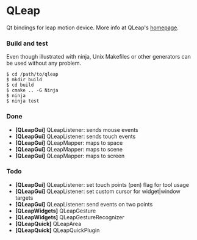 # QLeap

Qt bindings for leap motion device. More info at QLeap's [homepage](http://jwintz.github.com/qleap).

### Build and test

Even though illustrated with ninja, Unix Makefiles or other
generators can be used without any problem.

    $ cd /path/to/qleap
    $ mkdir build
    $ cd build
    $ cmake .. -G Ninja
    $ ninja
    $ ninja test

### Done

- **[QLeapGui]** QLeapListener: sends mouse events
- **[QLeapGui]** QLeapListener: sends touch events
- **[QLeapGui]** QLeapMapper: maps to space
- **[QLeapGui]** QLeapMapper: maps to scene
- **[QLeapGui]** QLeapMapper: maps to screen

### Todo

- **[QLeapGui]** QLeapListener: set touch points (pen) flag for tool usage
- **[QLeapGui]** QLeapListener: set custom cursor for widget|window targets
- **[QLeapGui]** QLeapListener: send events on two points
- **[QLeapWidgets]** QLeapGesture
- **[QLeapWidgets]** QLeapGestureRecognizer
- **[QLeapQuick]** QLeapArea
- **[QLeapQuick]** QLeapQuickPlugin
